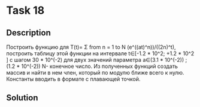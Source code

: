 # Task 18

## Description

Построить функцию для T(t)= Σ from n = 1 to N (e^((at)^n))/((2n)^t), построить таблицу этой функции на интервале t∈\[-1.2 * 10^2; +1.2 * 10^2 \] с шагом 30 * 10^(-2) для двух значений параметра a∈(3.1 * 10^(-2)) ; (1.2 * 10^(-2)) N- конечное число. Из полученных функций создать массив и найти в нем член, который по модулю ближе всего к нулю. Константы вводить в формате с плавающей точкой.

## Solution

```C++

```

